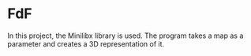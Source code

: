 # FdF
In this project, the Minilibx library is used. The program takes a map as a parameter and creates a 3D representation of it.
